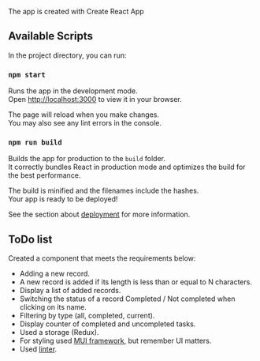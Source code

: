 The app is created with Create React App

## Available Scripts

In the project directory, you can run:

### `npm start`

Runs the app in the development mode.\
Open [http://localhost:3000](http://localhost:3000) to view it in your browser.

The page will reload when you make changes.\
You may also see any lint errors in the console.


### `npm run build`

Builds the app for production to the `build` folder.\
It correctly bundles React in production mode and optimizes the build for the best performance.

The build is minified and the filenames include the hashes.\
Your app is ready to be deployed!

See the section about [deployment](https://facebook.github.io/create-react-app/docs/deployment) for more information.

## ToDo list

Created a component that meets the requirements below:

+ Adding a new record.
+ A new record is added if its length is less than or equal to N characters.
+ Display a list of added records.
+ Switching the status of a record Completed / Not completed when clicking on its name.
+ Filtering by type (all, completed, current).
+ Display counter of completed and uncompleted tasks.
+ Used a storage (Redux).
+ For styling used [MUI framework](https://mui.com/material-ui/getting-started/), but remember UI matters.
+ Used [linter](https://github.com/wemake-services/wemake-frontend-styleguide).
